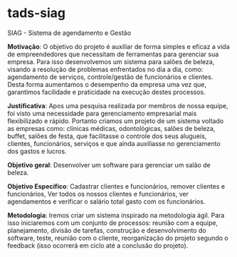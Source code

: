 # tads-siag
SIAG - Sistema de agendamento e Gestão

<b>Motivação</b>: O objetivo do projeto é auxiliar de forma simples e eficaz a vida de empreendedores que necessitam de ferramentas para gerenciar sua empresa. Para isso desenvolvemos um sistema para salões de beleza, visando a resolução de problemas enfrentados no dia a dia, como: agendamento de serviços, controle/gestão de funcionários e clientes. Desta forma aumentamos o desempenho da empresa uma vez que, garantimos facilidade e praticidade na execução destes processos.

<b>Justificativa</b>: Apos uma pesquisa realizada por membros de nossa equipe, foi visto uma necessidade para gerenciamento empresarial mais flexibilizado e rápido. Portanto criamos um projeto de um sistema voltado as empresas como: clínicas médicas, odontológicas, salões de beleza, buffet, salões de festa, que facilitasse o controle dos seus  alugueis, clientes, funcionários, serviços e que ainda auxiliasse  no gerenciamento dos gastos e lucros.  

<b>Objetivo geral</b>: Desenvolver um software para gerenciar um salão de beleza. 

<b>Objetivo Específico</b>: Cadastrar clientes e funcionários, remover clientes e funcionários, Ver todos os nossos clientes e funcionários, ver agendamentos e verificar o salário total gasto com os funcionários.

<b>Metodologia</b>: Iremos criar um sistema inspirado na metodologia ágil. Para isso iniciaremos com um conjunto de processos: reunião com a equipe, planejamento, divisão de tarefas, construção e desenvolvimento do software, teste, reunião com o cliente, reorganização do projeto segundo o feedback (isso ocorrerá em ciclo até a conclusão do projeto).
